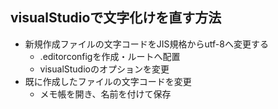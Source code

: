 ## visualStudioで文字化けを直す方法
- 新規作成ファイルの文字コードをJIS規格からutf-8へ変更する
    - .editorconfigを作成・ルートへ配置
    - visualStudioのオプションを変更
- 既に作成したファイルの文字コードを変更
    - メモ帳を開き、名前を付けて保存